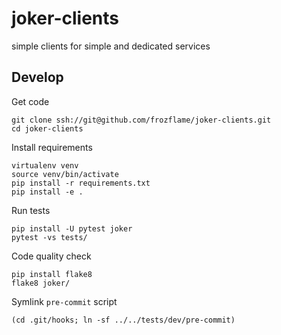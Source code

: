 joker-clients
=============

simple clients for simple and dedicated services

Develop
-------

Get code

    git clone ssh://git@github.com/frozflame/joker-clients.git
    cd joker-clients

Install requirements

    virtualenv venv
    source venv/bin/activate
    pip install -r requirements.txt
    pip install -e .

Run tests

    pip install -U pytest joker
    pytest -vs tests/

Code quality check

    pip install flake8
    flake8 joker/

Symlink `pre-commit` script

    (cd .git/hooks; ln -sf ../../tests/dev/pre-commit)

